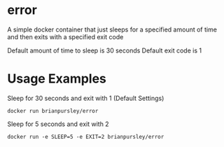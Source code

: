 # error

A simple docker container that just sleeps for a specified amount of time and then exits with a specified exit code

Default amount of time to sleep is 30 seconds
Default exit code is 1

# Usage Examples

Sleep for 30 seconds and exit with 1 (Default Settings)
```
docker run brianpursley/error
```

Sleep for 5 seconds and exit with 2
```
docker run -e SLEEP=5 -e EXIT=2 brianpursley/error
```
